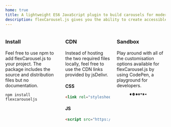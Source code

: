 ```yaml
---
home: true
title: A lightweight ES6 JavaScript plugin to build carousels for modern browsers.
description: flexCarousel.js gives you the ability to create accessible, customisable and user friendly carousels with no additional dependencies.
---
```


<div class="columns">
    <div class="column is-4">
        <div class="content">
            <h3>Install</h3>
            <p>Feel free to use npm to add flexCarousel.js to your project. The package includes the source and distribution files but no documentation.</p>

```
npm install flexcarouseljs
```

</div>
    </div>
    <div class="column is-4">
        <div class="content">
            <h3>CDN</h3>
            <p>Instead of hosting the two required files locally, feel free to use the CDN links provided by jsDelivr.</p>
            <h4>CSS</h4>
            
```html
<link rel="stylesheet" href="https://cdn.jsdelivr.net/npm/flexcarouseljs@1.0.0/dist/flexCarousel.min.css">
```

<h4>JS</h4>

```html
<script src="https://cdn.jsdelivr.net/npm/flexcarouseljs@1.0.0/dist/flexCarousel.min.js"></script>
```

</div>
    </div>
    <div class="column is-4">
        <div class="content">
            <h3>Sandbox</h3>
            <p>Play around with all of the customisation options available for flexCarousel.js by using CodePen, a playground for developers.</p>
            <figure class="image">
                <a href="https://codepen.io/tomhrtly/pen/eXRpOg/" target="_blank">
                    <svg class="codepen-logo" viewBox="0 0 138 26" width="75%"><path d="M15 8a7 7 0 1 0 0 10m7-8.7L33 2l11 7.3v7.4L33 24l-11-7.3zm0 0l11 7.4 11-7.4m0 7.4L33 9.3l-11 7.4M33 2v7.3m0 7.4V24M52 6h5a7 7 0 0 1 0 14h-5zm28 0h-9v14h9m-9-7h6m11 1h6a4 4 0 0 0 0-8h-6v14m26-14h-9v14h9m-9-7h6m11 7V6l11 14V6"></path></svg>
                </a>
            </figure>
        </div>
    </div>
</div>
